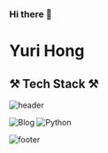 ### Hi there 👋
# Yuri Hong

## ⚒ Tech Stack ⚒  



![header](https://capsule-render.vercel.app/api?type=waving&color=D2BCFF&height=300&section=header&text=YURI%20HONG&fontSize=90)

![Blog](https://img.shields.io/badge/blog-753188?style=flat&logo=Bloglovin&logoColor=white)
![Python](https://img.shields.io/badge/Python-blue?style=flat&logo=Python&logoColor=white)

![footer](https://capsule-render.vercel.app/api?type=waving&color=D2BCFF&height=150&section=footer&fontSize=90)
<!--
**teraglass/teraglass** is a ✨ _special_ ✨ repository because its `README.md` (this file) appears on your GitHub profile.

Here are some ideas to get you started:

- 🔭 I’m currently working on ...
- 🌱 I’m currently learning ...
- 👯 I’m looking to collaborate on ...
- 🤔 I’m looking for help with ...
- 💬 Ask me about ...
- 📫 How to reach me: ...
- 😄 Pronouns: ...
- ⚡ Fun fact: ...
-->
